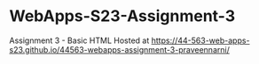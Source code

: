 # WebApps-S23-Assignment-3
Assignment 3 - Basic HTML
Hosted at https://44-563-web-apps-s23.github.io/44563-webapps-assignment-3-praveennarni/